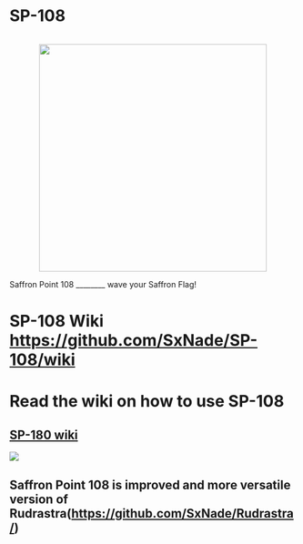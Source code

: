 # SP-108

![]()
<p align="center" >
  <img src="https://github.com/SxNade/SP-108/blob/main/images/sp108.png" width="400"/>
</p>
Saffron Point 108 ________  wave your Saffron Flag!

# SP-108 Wiki https://github.com/SxNade/SP-108/wiki

# Read the wiki on how to use SP-108

## [SP-180 wiki](https://github.com/SxNade/SP-108/wiki)

![](https://github.com/SxNade/SP-108/blob/main/images/saffron.png)

## Saffron Point 108 is improved and more versatile version of Rudrastra(https://github.com/SxNade/Rudrastra/)
